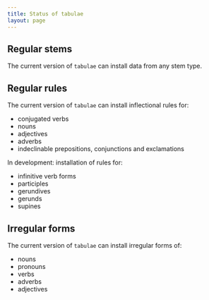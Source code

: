 ```yaml
---
title: Status of tabulae
layout: page
---
```



## Regular stems

The current version of `tabulae` can install data from any stem type.


##  Regular rules

The current version of `tabulae` can install inflectional rules for:

-   conjugated verbs
-   nouns
-   adjectives
-   adverbs
-   indeclinable prepositions, conjunctions and exclamations


In development: installation of rules for:


-   infinitive verb forms
-   participles
-   gerundives
-   gerunds
-   supines


[yes]:  https://raw.githubusercontent.com/wiki/neelsmith/tabulae/images/yes.png

[no]:  https://raw.githubusercontent.com/wiki/neelsmith/tabulae/images/no.png

## Irregular forms

The current version of `tabulae` can install irregular forms of:


-   nouns
-   pronouns
-   verbs
-   adverbs
-   adjectives
